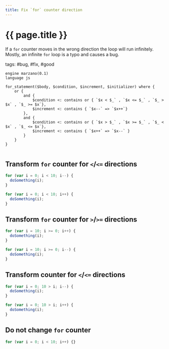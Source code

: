 ```yaml
---
title: Fix `for` counter direction
---
```


# {{ page.title }}

If a `for` counter moves in the wrong direction the loop will run infinitely. Mostly, an infinite `for` loop is a typo and causes a bug.

tags: #bug, #fix, #good

```grit
engine marzano(0.1)
language js

for_statement($body, $condition, $increment, $initializer) where {
    or {
        and {
            $condition <: contains or { `$x < $_` , `$x <= $_` , `$_ > $x` , `$_ >= $x`},
            $increment <: contains { `$x--` => `$x++`}
        },
        and {
            $condition <: contains or { `$x > $_` , `$x >= $_` , `$_ < $x` , `$_ <= $x`},
            $increment <: contains { `$x++` => `$x--` }
        }
    }
}

```

```

```

## Transform `for` counter for `<`/`<=` directions

```javascript
for (var i = 0; i < 10; i--) {
  doSomething(i);
}
```

```typescript
for (var i = 0; i < 10; i++) {
  doSomething(i);
}
```

## Transform `for` counter for `>`/`>=` directions

```javascript
for (var i = 10; i >= 0; i++) {
  doSomething(i);
}
```

```typescript
for (var i = 10; i >= 0; i--) {
  doSomething(i);
}
```

## Transform counter for `<`/`<=` directions

```javascript
for (var i = 0; 10 > i; i--) {
  doSomething(i);
}
```

```typescript
for (var i = 0; 10 > i; i++) {
  doSomething(i);
}
```

## Do not change `for` counter

```javascript
for (var i = 0; i < 10; i++) {}
```
